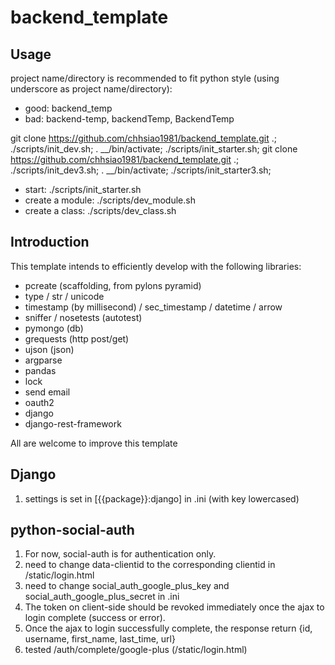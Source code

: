 backend_template
================


Usage
-----
project name/directory is recommended to fit python style (using underscore as project name/directory):

* good: backend_temp
* bad: backend-temp, backendTemp, BackendTemp

git clone https://github.com/chhsiao1981/backend_template.git .; ./scripts/init_dev.sh; . __/bin/activate; ./scripts/init_starter.sh;
git clone https://github.com/chhsiao1981/backend_template.git .; ./scripts/init_dev3.sh; . __/bin/activate; ./scripts/init_starter3.sh;

* start: ./scripts/init_starter.sh
* create a module: ./scripts/dev_module.sh
* create a class: ./scripts/dev_class.sh


Introduction
-----
This template intends to efficiently develop with the following libraries:

* pcreate (scaffolding, from pylons pyramid)
* type / str / unicode
* timestamp (by millisecond) / sec_timestamp / datetime / arrow
* sniffer / nosetests (autotest)
* pymongo (db)
* grequests (http post/get)
* ujson (json)
* argparse
* pandas
* lock
* send email
* oauth2
* django
* django-rest-framework

All are welcome to improve this template


Django
-----
1. settings is set in [{{package}}:django] in .ini (with key lowercased)


python-social-auth
-----
1. For now, social-auth is for authentication only.
2. need to change data-clientid to the corresponding clientid in /static/login.html
3. need to change social\_auth\_google\_plus\_key and social\_auth\_google\_plus\_secret in .ini
4. The token on client-side should be revoked immediately once the ajax to login complete (success or error).
5. Once the ajax to login successfully complete, the response return \{id, username, first\_name, last\_time, url\}
6. tested /auth/complete/google-plus (/static/login.html)
